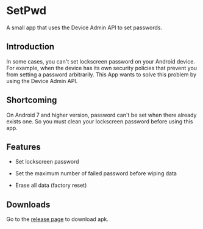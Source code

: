# SetPwd

A small app that uses the Device Admin API to set passwords.

## Introduction

In some cases, you can't set lockscreen password on your Android device. For example, when the device has its own security policies that prevent you from setting a password arbitrarily. This App wants to solve this problem by using the Device Admin API.

## Shortcoming

On Android 7 and higher version, password can't be set when there already exists one. So you must clean your lockscreen password before using this app.

## Features

- Set lockscreen password

- Set the maximum number of failed password before wiping data

- Erase all data (factory reset)

## Downloads

Go to the [release page](https://github.com/Richard-Zheng/SetPwd/releases) to download apk.